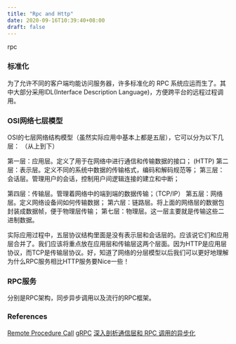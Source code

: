 ```yaml
---
title: "Rpc and Http"
date: 2020-09-16T10:39:40+08:00
draft: false
---
```


rpc

### 标准化
为了允许不同的客户端均能访问服务器，许多标准化的 RPC 系统应运而生了。其中大部分采用IDL(Interface Description Language)，方便跨平台的远程过程调用。



### OSI网络七层模型
OSI的七层网络结构模型（虽然实际应用中基本上都是五层），它可以分为以下几层： （从上到下）

第一层：应用层。定义了用于在网络中进行通信和传输数据的接口； (HTTP)
第二层：表示层。定义不同的系统中数据的传输格式，编码和解码规范等；
第三层：会话层。管理用户的会话，控制用户间逻辑连接的建立和中断；

第四层：传输层。管理着网络中的端到端的数据传输；（TCP/IP）
第五层：网络层。定义网络设备间如何传输数据；
第六层：链路层。将上面的网络层的数据包封装成数据帧，便于物理层传输；
第七层：物理层。这一层主要就是传输这些二进制数据。

实际应用过程中，五层协议结构里面是没有表示层和会话层的。应该说它们和应用层合并了。我们应该将重点放在应用层和传输层这两个层面。因为HTTP是应用层协议，而TCP是传输层协议。好，知道了网络的分层模型以后我们可以更好地理解为什么RPC服务相比HTTP服务要Nice一些！


### RPC服务

分别是RPC架构，同步异步调用以及流行的RPC框架。


### References
[Remote Procedure Call](/pages/remote-procedure-call)
[gRPC](https://en.wikipedia.org/wiki/GRPC)
[深入剖析通信层和 RPC 调用的异步化](https://juejin.im/post/6844903761794564104)
[](https://mp.weixin.qq.com/mp/appmsgalbum?action=getalbum&album_id=1358237826197962753&__biz=MzUzNTY5MzU2MA==#wechat_redirect)